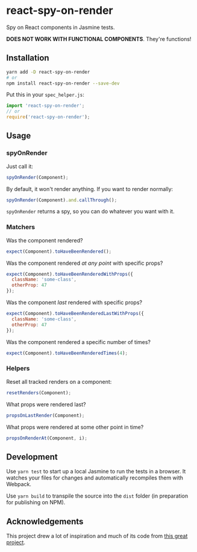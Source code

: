 # react-spy-on-render

Spy on React components in Jasmine tests.

**DOES NOT WORK WITH FUNCTIONAL COMPONENTS**. They're functions!

## Installation

```sh
yarn add -D react-spy-on-render
# or
npm install react-spy-on-render --save-dev
```

Put this in your `spec_helper.js`:

```js
import 'react-spy-on-render';
// or
require('react-spy-on-render');
```

## Usage

### spyOnRender

Just call it:

```js
spyOnRender(Component);
```

By default, it won't render anything. If you want to render normally:

```js
spyOnRender(Component).and.callThrough();
```

`spyOnRender` returns a spy, so you can do whatever you want with it.

### Matchers

Was the component rendered?

```js
expect(Component).toHaveBeenRendered();
```

Was the component rendered _at any point_ with specific props?

```js
expect(Component).toHaveBeenRenderedWithProps({
  className: 'some-class',
  otherProp: 47
});
```

Was the component _last_ rendered with specific props?

```js
expect(Component).toHaveBeenRenderedLastWithProps({
  className: 'some-class',
  otherProp: 47
});
```

Was the component rendered a specific number of times?

```js
expect(Component).toHaveBeenRenderedTimes(4);
```

### Helpers

Reset all tracked renders on a component:

```js
resetRenders(Component);
```

What props were rendered last?

```js
propsOnLastRender(Component);
```

What props were rendered at some other point in time?

```js
propsOnRenderAt(Component, i);
```

## Development

Use `yarn test` to start up a local Jasmine to run the tests in a browser. It watches your files for changes and automatically recompiles them with Webpack.

Use `yarn build` to transpile the source into the `dist` folder (in preparation for publishing on NPM).

## Acknowledgements

This project drew a lot of inspiration and much of its code from [this great project](https://github.com/atomanyih/spy-on-render).
